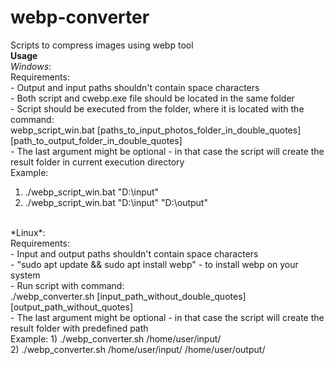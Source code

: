 # webp-converter
Scripts to compress images using webp tool <br />
**Usage** <br />
*Windows*: <br />
Requirements: <br />
    - Output and input paths shouldn't contain space characters <br />
    - Both script and cwebp.exe file should be located in the same folder <br />
    - Script should be executed from the folder, where it is located with the command: <br />
                    webp_script_win.bat [paths_to_input_photos_folder_in_double_quotes] [path_to_output_folder_in_double_quotes] <br />
    - The last argument might be optional - in that case the script will create the result folder in current execution directory <br />
Example: <br />
1) ./webp_script_win.bat "D:\input"  <br />
2) ./webp_script_win.bat "D:\input" "D:\output" <br />
<br />
*Linux*: <br />
Requirements: <br />
    - Input and output paths shouldn't contain space characters <br />
    - "sudo apt update && sudo apt install webp" - to install webp on your system <br />
    - Run script with command: <br />
                    ./webp_converter.sh [input_path_without_double_quotes] [output_path_without_quotes] <br />
    - The last argument might be optional - in that case the script will create the result folder with predefined path <br />
Example:
1) ./webp_converter.sh /home/user/input/ <br />
2) ./webp_converter.sh /home/user/input/ /home/user/output/ <br />


